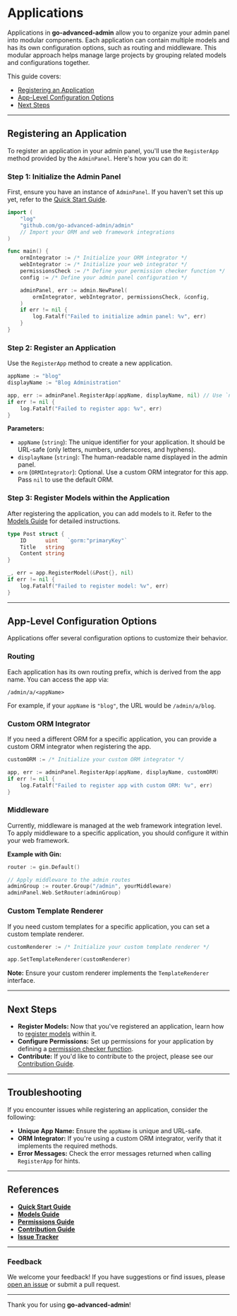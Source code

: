 # Applications

Applications in **go-advanced-admin** allow you to organize your admin panel into modular components. Each application 
can contain multiple models and has its own configuration options, such as routing and middleware. This modular 
approach helps manage large projects by grouping related models and configurations together.

This guide covers:

- [Registering an Application](#registering-an-application)
- [App-Level Configuration Options](#app-level-configuration-options)
- [Next Steps](#next-steps)

---

## Registering an Application

To register an application in your admin panel, you'll use the `RegisterApp` method provided by the `AdminPanel`. 
Here's how you can do it:

### Step 1: Initialize the Admin Panel

First, ensure you have an instance of `AdminPanel`. If you haven't set this up yet, refer to the 
[Quick Start Guide](Quick-Start.md).

```go
import (
    "log"
    "github.com/go-advanced-admin/admin"
    // Import your ORM and web framework integrations
)

func main() {
    ormIntegrator := /* Initialize your ORM integrator */
    webIntegrator := /* Initialize your web integrator */
    permissionsCheck := /* Define your permission checker function */
    config := /* Define your admin panel configuration */

    adminPanel, err := admin.NewPanel(
        ormIntegrator, webIntegrator, permissionsCheck, &config, 
    )
    if err != nil {
        log.Fatalf("Failed to initialize admin panel: %v", err)
    }
}
```

### Step 2: Register an Application

Use the `RegisterApp` method to create a new application.

```go
appName := "blog"
displayName := "Blog Administration"

app, err := adminPanel.RegisterApp(appName, displayName, nil) // Use `nil` to use the default ORM
if err != nil {
    log.Fatalf("Failed to register app: %v", err)
}
```

**Parameters:**

- `appName` (`string`): The unique identifier for your application. It should be URL-safe (only letters, numbers, 
underscores, and hyphens).
- `displayName` (`string`): The human-readable name displayed in the admin panel.
- `orm` (`ORMIntegrator`): Optional. Use a custom ORM integrator for this app. Pass `nil` to use the default ORM.

### Step 3: Register Models within the Application

After registering the application, you can add models to it. Refer to the [Models Guide](Models.md) for detailed 
instructions.

```go
type Post struct {
    ID      uint   `gorm:"primaryKey"`
    Title   string
    Content string
}

_, err = app.RegisterModel(&Post{}, nil)
if err != nil {
    log.Fatalf("Failed to register model: %v", err)
}
```

---

## App-Level Configuration Options

Applications offer several configuration options to customize their behavior.

### Routing

Each application has its own routing prefix, which is derived from the app name. You can access the app via:

```
/admin/a/<appName>
```

For example, if your `appName` is `"blog"`, the URL would be `/admin/a/blog`.

### Custom ORM Integrator

If you need a different ORM for a specific application, you can provide a custom ORM integrator when registering the 
app.

```go
customORM := /* Initialize your custom ORM integrator */

app, err := adminPanel.RegisterApp(appName, displayName, customORM)
if err != nil {
    log.Fatalf("Failed to register app with custom ORM: %v", err)
}
```

### Middleware

Currently, middleware is managed at the web framework integration level. To apply middleware to a specific application, 
you should configure it within your web framework.

**Example with Gin:**

```go
router := gin.Default()

// Apply middleware to the admin routes
adminGroup := router.Group("/admin", yourMiddleware)
adminPanel.Web.SetRouter(adminGroup)
```

### Custom Template Renderer

If you need custom templates for a specific application, you can set a custom template renderer.

```go
customRenderer := /* Initialize your custom template renderer */

app.SetTemplateRenderer(customRenderer)
```

**Note:** Ensure your custom renderer implements the `TemplateRenderer` interface.

---

## Next Steps

- **Register Models:** Now that you've registered an application, learn how to [register models](Models.md) within it.
- **Configure Permissions:** Set up permissions for your application by defining a 
[permission checker function](Permissions.md).
- **Contribute:** If you'd like to contribute to the project, please see our [Contribution Guide](Contributing.md).

---

## Troubleshooting

If you encounter issues while registering an application, consider the following:

- **Unique App Name:** Ensure the `appName` is unique and URL-safe.
- **ORM Integrator:** If you're using a custom ORM integrator, verify that it implements the required methods.
- **Error Messages:** Check the error messages returned when calling `RegisterApp` for hints.

---

## References

- **[Quick Start Guide](Quick-Start.md)**
- **[Models Guide](Models.md)**
- **[Permissions Guide](Permissions.md)**
- **[Contribution Guide](Contributing.md)**
- **[Issue Tracker](https://github.com/go-advanced-admin/admin/issues)**

---

### Feedback

We welcome your feedback! If you have suggestions or find issues, please 
[open an issue](https://github.com/go-advanced-admin/admin/issues/new/choose) or submit a pull request.

---

Thank you for using **go-advanced-admin**!